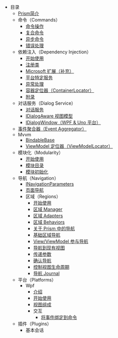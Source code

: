 - 目录
  - [Prism简介](index.md)
  - 命令（Commands）
    - [命令操作](commands/commanding.md)
    - [复合命令](commands/composite-commands.md)
    - [异步命令](commands/async-commands.md)
    - [错误处理](commands/error-handling.md)
  - 依赖注入（Dependency Injection）
    - [开始使用](dependency-injection/index.md)
    - [注册类](dependency-injection/registering-types.md)
    - [Microsoft 扩展（补充）](dependency-injection/servicecollection-supplement.md)
    - [平台特定服务](dependency-injection/platform-specific-services.md)
    - [异常处理](dependency-injection/resolution-errors.md)
    - [容器定位器（ContainerLocator）](dependency-injection/container-locator.md)
    - [附录](dependency-injection/appendix.md)
  - 对话服务（Dialog Service）
    - [对话服务](dialogs/index.md)
    - [IDialogAware 视图模型](dialogs/dialog-aware.md)
    - [IDialogWindow（WPF & Uno 平台）](dialogs/dialog-window.md)
  - [事件聚合器（Event Aggregator）](event-aggregator.md)
  - Mvvm
    - [BindableBase](mvvm/bindablebase.md)
    - [ViewModel 定位器（ViewModelLocator）](mvvm/viewmodel-locator.md)
  - 模块化（Modularity）
    - [开始使用](modularity/index.md)
    - [模块目录](modularity/module-catalog.md)
    - [模块初始化](modularity/module-initialization.md)
  - 导航（Navigation）
    - [INavigationParameters](navigation/navigation-parameters.md)
    - [页面导航](navigation/page-navigation.md)
    - 区域（Regions）
        - [开始使用](navigation/regions/index.md)
        - [区域 Manager](navigation/regions/region-manager.md)
        - [区域 Adapters](navigation/regions/region-adapters.md)
        - [区域 Behaviors](navigation/regions/region-behaviors.md)
        - [关于 Prism 中的导航](navigation/regions/index.md)
        - [基础区域导航](navigation/regions/basic-region-navigation.md)
        - [View/ViewModel 参与导航](navigation/regions/view-viewmodel-participation.md)
        - [导航到现有视图](navigation/regions/navigation-existing-views.md)
        - [传递参数](navigation/regions/passing-parameters.md)
        - [确认导航](navigation/regions/confirming-navigation.md)
        - [控制视图生命周期](navigation/regions/controlling-view-lifetime.md)
        - [导航 Journal](navigation/regions/navigation-journal.md)
  - 平台（Platforms）
    - Wpf
        - [介绍](platforms/wpf/introduction.md)
        - [开始使用](platforms/wpf/getting-started.md)
        - [视图组成](platforms/wpf/view-composition.md)
        - 交互
          - [将事件绑定到命令](platforms/wpf/interactivity/event-to-command.md)
  - 插件（Plugins）
    - 基本会话
